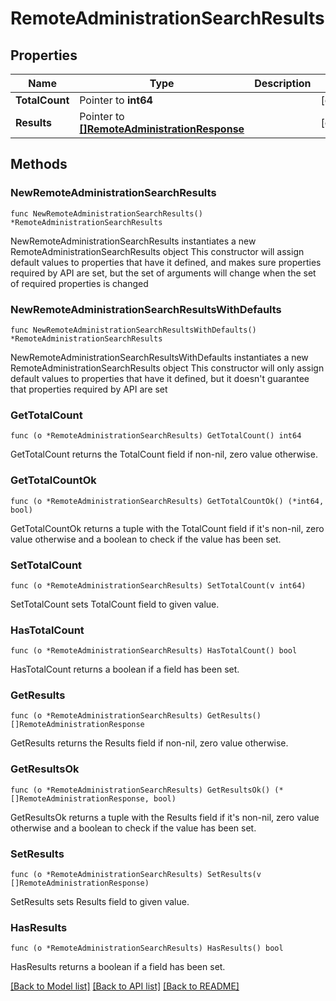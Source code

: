 # RemoteAdministrationSearchResults

## Properties

Name | Type | Description | Notes
------------ | ------------- | ------------- | -------------
**TotalCount** | Pointer to **int64** |  | [optional] 
**Results** | Pointer to [**[]RemoteAdministrationResponse**](RemoteAdministrationResponse.md) |  | [optional] 

## Methods

### NewRemoteAdministrationSearchResults

`func NewRemoteAdministrationSearchResults() *RemoteAdministrationSearchResults`

NewRemoteAdministrationSearchResults instantiates a new RemoteAdministrationSearchResults object
This constructor will assign default values to properties that have it defined,
and makes sure properties required by API are set, but the set of arguments
will change when the set of required properties is changed

### NewRemoteAdministrationSearchResultsWithDefaults

`func NewRemoteAdministrationSearchResultsWithDefaults() *RemoteAdministrationSearchResults`

NewRemoteAdministrationSearchResultsWithDefaults instantiates a new RemoteAdministrationSearchResults object
This constructor will only assign default values to properties that have it defined,
but it doesn't guarantee that properties required by API are set

### GetTotalCount

`func (o *RemoteAdministrationSearchResults) GetTotalCount() int64`

GetTotalCount returns the TotalCount field if non-nil, zero value otherwise.

### GetTotalCountOk

`func (o *RemoteAdministrationSearchResults) GetTotalCountOk() (*int64, bool)`

GetTotalCountOk returns a tuple with the TotalCount field if it's non-nil, zero value otherwise
and a boolean to check if the value has been set.

### SetTotalCount

`func (o *RemoteAdministrationSearchResults) SetTotalCount(v int64)`

SetTotalCount sets TotalCount field to given value.

### HasTotalCount

`func (o *RemoteAdministrationSearchResults) HasTotalCount() bool`

HasTotalCount returns a boolean if a field has been set.

### GetResults

`func (o *RemoteAdministrationSearchResults) GetResults() []RemoteAdministrationResponse`

GetResults returns the Results field if non-nil, zero value otherwise.

### GetResultsOk

`func (o *RemoteAdministrationSearchResults) GetResultsOk() (*[]RemoteAdministrationResponse, bool)`

GetResultsOk returns a tuple with the Results field if it's non-nil, zero value otherwise
and a boolean to check if the value has been set.

### SetResults

`func (o *RemoteAdministrationSearchResults) SetResults(v []RemoteAdministrationResponse)`

SetResults sets Results field to given value.

### HasResults

`func (o *RemoteAdministrationSearchResults) HasResults() bool`

HasResults returns a boolean if a field has been set.


[[Back to Model list]](../README.md#documentation-for-models) [[Back to API list]](../README.md#documentation-for-api-endpoints) [[Back to README]](../README.md)


